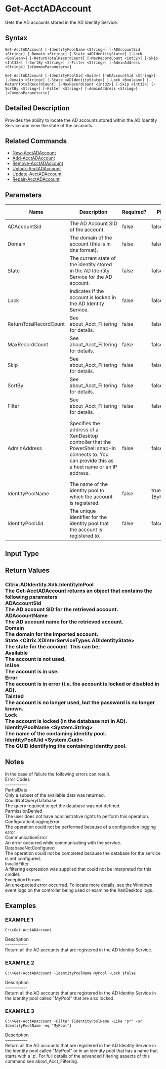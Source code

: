 ﻿# Get-AcctADAccount

   Gets the AD accounts stored in the AD Identity Service.

## Syntax
```
Get-AcctADAccount [-IdentityPoolName <String>] [-ADAccountSid <String>] [-Domain <String>] [-State <ADIdentityState>] [-Lock <Boolean>] [-ReturnTotalRecordCount] [-MaxRecordCount <Int32>] [-Skip <Int32>] [-SortBy <String>] [-Filter <String>] [-AdminAddress <String>] [<CommonParameters>]

Get-AcctADAccount [-IdentityPoolUid <Guid>] [-ADAccountSid <String>] [-Domain <String>] [-State <ADIdentityState>] [-Lock <Boolean>] [-ReturnTotalRecordCount] [-MaxRecordCount <Int32>] [-Skip <Int32>] [-SortBy <String>] [-Filter <String>] [-AdminAddress <String>] [<CommonParameters>]
```

## Detailed Description
   Provides the ability to locate the AD accounts stored within the AD Identity Service and view the state of the accounts.

## Related Commands
  * [New-AcctADAccount](New-AcctADAccount/)
  * [Add-AcctADAccount](Add-AcctADAccount/)
  * [Remove-AcctADAccount](Remove-AcctADAccount/)
  * [Unlock-AcctADAccount](Unlock-AcctADAccount/)
  * [Update-AcctADAccount](Update-AcctADAccount/)
  * [Repair-AcctADAccount](Repair-AcctADAccount/)
## Parameters

| Name   | Description | Required? | Pipeline Input | Default Value |
| --- | --- | --- | --- | --- |
| ADAccountSid | The AD Account SID of the account. | false | false |  |
| Domain | The domain of the account (this is in dns format). | false | false |  |
| State | The current state of the identity stored in the AD Identity Service for the AD account. | false | false |  |
| Lock | Indicates if the account is locked in the AD Identity Service. | false | false |  |
| ReturnTotalRecordCount | See about_Acct_Filtering for details. | false | false | false |
| MaxRecordCount | See about_Acct_Filtering for details. | false | false | 250 |
| Skip | See about_Acct_Filtering for details. | false | false | 0 |
| SortBy | See about_Acct_Filtering for details. | false | false |  |
| Filter | See about_Acct_Filtering for details. | false | false |  |
| AdminAddress | Specifies the address of a XenDesktop controller that the PowerShell snap-in connects to.  You can provide this as a host name or an IP address. | false | false | LocalHost. Once a value is provided by any cmdlet, this value becomes the default. |
| IdentityPoolName | The name of the identity pool to which the account is registered. | false | true (ByPropertyName) |  |
| IdentityPoolUid | The unique identifier for the identity pool that the account is registered to. | false | false |  |

## Input Type
### 
   
## Return Values
### Citrix.ADIdentity.Sdk.IdentityInPool<br>    The Get-AcctADAccount returns an object that contains the following parameters<br>        ADAccountSid <string><br>            The AD account SID for the retrieved account.<br>        ADAccountName <string><br>          The AD account name for the retrieved account.<br>          Domain <string><br>            The domain for the imported account.<br>        State <Citrix.XDInterServiceTypes.ADIdentityState><br>            The state for the account. This can be;<br>                Available<br>                    The account is not used.<br>                InUse<br>                    The account is in use.<br>                Error<br>                    The account is in error (i.e. the account is locked or disabled in AD).<br>                Tainted<br>                     The account is no longer used, but the password is no longer known.<br>        Lock <Boolean><br>            The account is locked (in the database not in AD).<br>        IdentityPoolName <System.String><br>            The name of the containing identity pool.<br>        IdentityPoolUid <System.Guid><br>            The GUID identifying the containing identity pool.
   ## Notes
   In the case of failure the following errors can result.<br>    Error Codes<br>    -----------<br>    PartialData<br>    Only a subset of the available data was returned.<br>    CouldNotQueryDatabase<br>    The query required to get the database was not defined.<br>    PermissionDenied<br>    The user does not have administrative rights to perform this operation.<br>    ConfigurationLoggingError<br>    The operation could not be performed because of a configuration logging error<br>    CommunicationError<br>    An error occurred while communicating with the service.<br>    DatabaseNotConfigured<br>    The operation could not be completed because the database for the service is not configured.<br>    InvalidFilter<br>    A filtering expression was supplied that could not be interpreted for this cmdlet.<br>    ExceptionThrown<br>    An unexpected error occurred.  To locate more details, see the Windows event logs on the controller being used or examine the XenDesktop logs.
## Examples

### EXAMPLE 1
```
C:\>Get-AcctADAccount
```
   Description<br>-----------<br>Return all the AD accounts that are registered in the AD Identity Service.
### EXAMPLE 2
```
C:\>Get-AcctADAccount -IdentityPoolName MyPool -Lock $false
```
   Description<br>-----------<br>Return all the AD accounts that are registered in the AD Identity Service in the identity pool called "MyPool" that are also locked.
### EXAMPLE 3
```
C:\>Get-AcctADAccount -Filter {IdentityPoolName -Like "p*" -or IdentityPoolName -eq "MyPool"}
```
   Description<br>-----------<br>Return all the AD accounts that are registered in the AD Identity Service in the identity pool called "MyPool" or in an identity pool that has a name that starts with a 'p'.  For full details of the advanced filtering aspects of this command see about_Acct_Filtering.
